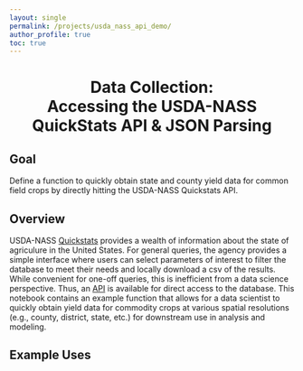 ```yaml
---
layout: single
permalink: /projects/usda_nass_api_demo/
author_profile: true
toc: true
---
```


<h1 align="center"> Data Collection: <br> Accessing the USDA-NASS QuickStats API & JSON Parsing </h1>

## Goal
Define a function to quickly obtain state and county yield data for common field crops by directly hitting the USDA-NASS Quickstats API. 

## Overview
USDA-NASS [Quickstats](https://quickstats.nass.usda.gov/) provides a wealth of information about the state of agriculure in the United States. For general queries, the agency provides a simple interface where users can select parameters of interest to filter the database to meet their needs and locally download a csv of the results. While convenient for one-off queries, this is inefficient from a data science perspective. Thus, an [API](https://quickstats.nass.usda.gov/api) is available for direct access to the database. This notebook contains an example function that allows for a data scientist to quickly obtain yield data for commodity crops at various spatial resolutions (e.g., county, district, state, etc.) for downstream use in analysis and modeling. 

## Example Uses